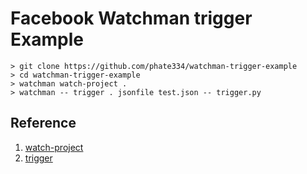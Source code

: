 Facebook Watchman trigger Example
=========

```
> git clone https://github.com/phate334/watchman-trigger-example
> cd watchman-trigger-example
> watchman watch-project .
> watchman -- trigger . jsonfile test.json -- trigger.py
```

## Reference

1. [watch-project](https://facebook.github.io/watchman/docs/cmd/watch-project.html)
2. [trigger](https://facebook.github.io/watchman/docs/cmd/trigger.html)